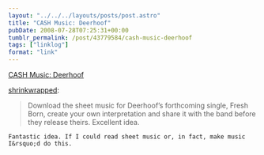 ```yaml
---
layout: "../../../layouts/posts/post.astro"
title: "CASH Music: Deerhoof"
pubDate: 2008-07-28T07:25:31+00:00
tumblr_permalink: /post/43779584/cash-music-deerhoof
tags: ["linklog"]
format: "link"
---
```


[CASH Music: Deerhoof][1]

[shrinkwrapped](http://tumblefeed.thair.net/post/43741119/cash-music-deerhoof):

> Download the sheet music for Deerhoof’s forthcoming single, Fresh Born, create your own interpretation and share it with the band before they release theirs. Excellent idea.

    Fantastic idea. If I could read sheet music or, in fact, make music I&rsquo;d do this.

[1]: http://deerhoof.cashmusic.org/
